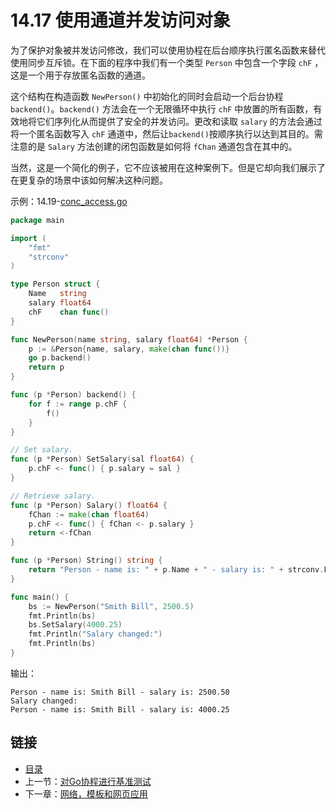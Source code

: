 # 14.17 使用通道并发访问对象

为了保护对象被并发访问修改，我们可以使用协程在后台顺序执行匿名函数来替代使用同步互斥锁。在下面的程序中我们有一个类型 `Person` 中包含一个字段 `chF` ，这是一个用于存放匿名函数的通道。

这个结构在构造函数 `NewPerson()` 中初始化的同时会启动一个后台协程 `backend()`。`backend()` 方法会在一个无限循环中执行 `chF` 中放置的所有函数，有效地将它们序列化从而提供了安全的并发访问。更改和读取 `salary` 的方法会通过将一个匿名函数写入 `chF` 通道中，然后让`backend()`按顺序执行以达到其目的。需注意的是 `Salary` 方法创建的闭包函数是如何将 `fChan` 通道包含在其中的。

当然，这是一个简化的例子，它不应该被用在这种案例下。但是它却向我们展示了在更复杂的场景中该如何解决这种问题。

示例：14.19-[conc_access.go](examples/chapter_14/conc_access.go)

```go
package main

import (
	"fmt"
	"strconv"
)

type Person struct {
	Name   string
	salary float64
	chF    chan func()
}

func NewPerson(name string, salary float64) *Person {
	p := &Person{name, salary, make(chan func())}
	go p.backend()
	return p
}

func (p *Person) backend() {
	for f := range p.chF {
		f()
	}
}

// Set salary.
func (p *Person) SetSalary(sal float64) {
	p.chF <- func() { p.salary = sal }
}

// Retrieve salary.
func (p *Person) Salary() float64 {
	fChan := make(chan float64)
	p.chF <- func() { fChan <- p.salary }
	return <-fChan
}

func (p *Person) String() string {
	return "Person - name is: " + p.Name + " - salary is: " + strconv.FormatFloat(p.Salary(), 'f', 2, 64)
}

func main() {
	bs := NewPerson("Smith Bill", 2500.5)
	fmt.Println(bs)
	bs.SetSalary(4000.25)
	fmt.Println("Salary changed:")
	fmt.Println(bs)
}
```

输出：

```
Person - name is: Smith Bill - salary is: 2500.50
Salary changed:
Person - name is: Smith Bill - salary is: 4000.25
```

## 链接

- [目录](directory.md)
- 上一节：[对Go协程进行基准测试](14.16.md)
- 下一章：[网络，模板和网页应用](15.0.md)
 
